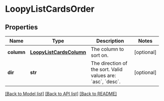 # LoopyListCardsOrder

## Properties
Name | Type | Description | Notes
------------ | ------------- | ------------- | -------------
**column** | [**LoopyListCardsColumn**](LoopyListCardsColumn.md) | The column to sort on. | [optional] 
**dir** | **str** | The direction of the sort. Valid values are: &#x60;asc&#x60;, &#x60;desc&#x60;. | [optional] 

[[Back to Model list]](../README.md#documentation-for-models) [[Back to API list]](../README.md#documentation-for-api-endpoints) [[Back to README]](../README.md)


